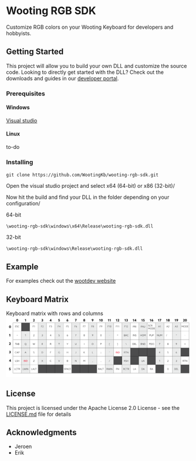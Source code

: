 # Wooting RGB SDK
Customize RGB colors on your Wooting Keyboard for developers and hobbyists.

## Getting Started

This project will allow you to build your own DLL and customize the source code. Looking to directly get started with the DLL? Check out the downloads and guides in our [developer portal](https://dev.wooting.nl).

### Prerequisites

#### Windows
[Visual studio](https://visualstudio.microsoft.com/)
#### Linux
to-do

### Installing
```
git clone https://github.com/WootingKb/wooting-rgb-sdk.git 
```
Open the visual studio project and select x64 (64-bit) or x86 (32-bit)/

Now hit the build and find your DLL in the folder depending on your configuration/

64-bit
```
\wooting-rgb-sdk\windows\x64\Release\wooting-rgb-sdk.dll
```
32-bit
```
\wooting-rgb-sdk\windows\Release\wooting-rgb-sdk.dll
```

## Example

For examples check out the [wootdev website](https://dev.wooting.nl)

## Keyboard Matrix
Keyboard matrix with rows and columns
![Keyboard Matrix Row Columns](resources/keyboard-matrix-rows-columns.png)

## License

This project is licensed under the Apache License 2.0 License - see the [LICENSE.md](LICENSE.md) file for details

## Acknowledgments

* Jeroen
* Erik
